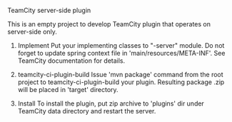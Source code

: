  TeamCity server-side plugin

 This is an empty project to develop TeamCity plugin that operates on server-side only.

 1. Implement
 Put your implementing classes to "<artifactId>-server" module. Do not forget to update spring context file in 'main/resources/META-INF'. See TeamCity documentation for details.

 2. teamcity-ci-plugin-build
 Issue 'mvn package' command from the root project to teamcity-ci-plugin-build your plugin. Resulting package <artifactId>.zip will be placed in 'target' directory.
 
 3. Install
 To install the plugin, put zip archive to 'plugins' dir under TeamCity data directory and restart the server.

 
